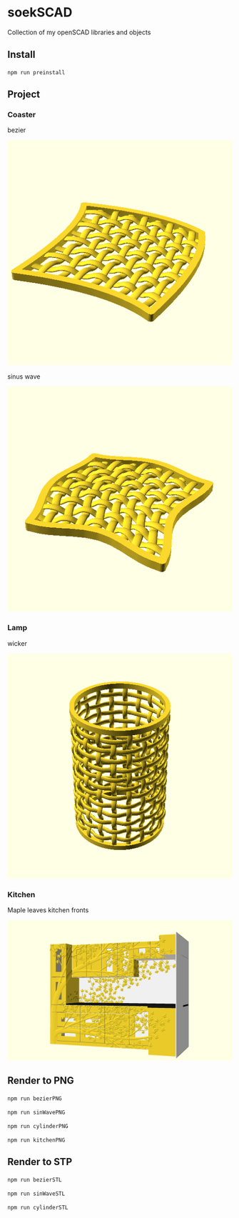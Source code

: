 # soekSCAD
Collection of my openSCAD libraries and objects

## Install

`npm run preinstall`

## Project

### Coaster

bezier

![Bezier Coaster](https://github.com/soekdd/soekSCAD/blob/main/output/png/bezier.png?raw=true)

sinus wave

![Sin Wave Coaster](https://github.com/soekdd/soekSCAD/blob/main/output/png/sinWave.png?raw=true)

### Lamp

wicker

![Wicker Lamp](https://github.com/soekdd/soekSCAD/blob/main/output/png/cylinder.png?raw=true)
### Kitchen

Maple leaves kitchen fronts

![Kitchen1](https://github.com/soekdd/soekSCAD/blob/main/output/png/kitchen1.png?raw=true)
## Render to PNG

`npm run bezierPNG`

`npm run sinWavePNG`

`npm run cylinderPNG`

`npm run kitchenPNG`

## Render to STP

`npm run bezierSTL`

`npm run sinWaveSTL`

`npm run cylinderSTL`